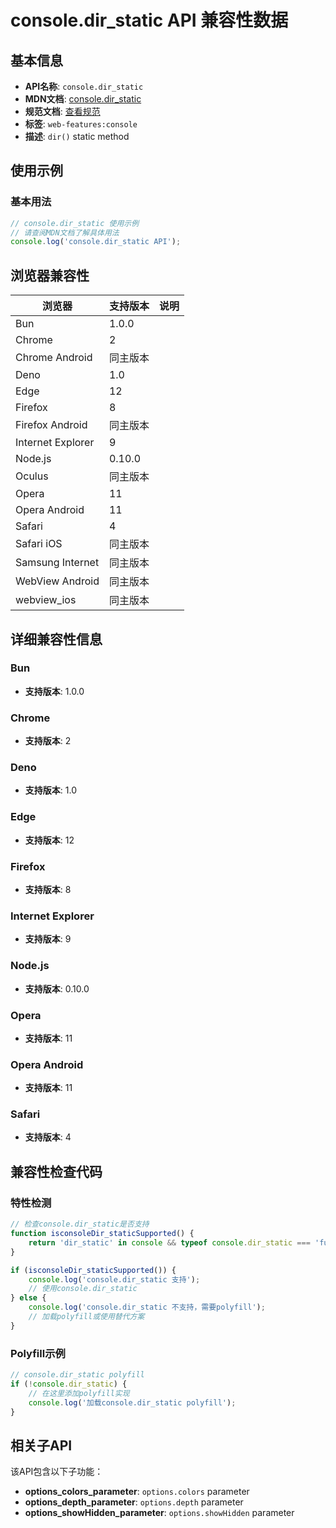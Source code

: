 # console.dir_static API 兼容性数据

## 基本信息

- **API名称**: `console.dir_static`
- **MDN文档**: [console.dir_static](https://developer.mozilla.org/docs/Web/API/console/dir_static)
- **规范文档**: [查看规范](https://console.spec.whatwg.org/#dir)
- **标签**: `web-features:console`
- **描述**: `dir()` static method

## 使用示例

### 基本用法

```javascript
// console.dir_static 使用示例
// 请查阅MDN文档了解具体用法
console.log('console.dir_static API');
```

## 浏览器兼容性

| 浏览器 | 支持版本 | 说明 |
|--------|----------|------|
| Bun | 1.0.0 |  |
| Chrome | 2 |  |
| Chrome Android | 同主版本 |  |
| Deno | 1.0 |  |
| Edge | 12 |  |
| Firefox | 8 |  |
| Firefox Android | 同主版本 |  |
| Internet Explorer | 9 |  |
| Node.js | 0.10.0 |  |
| Oculus | 同主版本 |  |
| Opera | 11 |  |
| Opera Android | 11 |  |
| Safari | 4 |  |
| Safari iOS | 同主版本 |  |
| Samsung Internet | 同主版本 |  |
| WebView Android | 同主版本 |  |
| webview_ios | 同主版本 |  |

## 详细兼容性信息

### Bun

- **支持版本**: 1.0.0

### Chrome

- **支持版本**: 2

### Deno

- **支持版本**: 1.0

### Edge

- **支持版本**: 12

### Firefox

- **支持版本**: 8

### Internet Explorer

- **支持版本**: 9

### Node.js

- **支持版本**: 0.10.0

### Opera

- **支持版本**: 11

### Opera Android

- **支持版本**: 11

### Safari

- **支持版本**: 4

## 兼容性检查代码

### 特性检测

```javascript
// 检查console.dir_static是否支持
function isconsoleDir_staticSupported() {
    return 'dir_static' in console && typeof console.dir_static === 'function';
}

if (isconsoleDir_staticSupported()) {
    console.log('console.dir_static 支持');
    // 使用console.dir_static
} else {
    console.log('console.dir_static 不支持，需要polyfill');
    // 加载polyfill或使用替代方案
}
```

### Polyfill示例

```javascript
// console.dir_static polyfill
if (!console.dir_static) {
    // 在这里添加polyfill实现
    console.log('加载console.dir_static polyfill');
}
```

## 相关子API

该API包含以下子功能：

- **options_colors_parameter**: `options.colors` parameter
- **options_depth_parameter**: `options.depth` parameter
- **options_showHidden_parameter**: `options.showHidden` parameter

